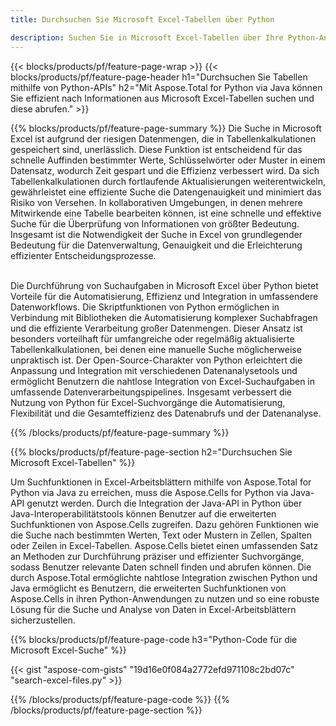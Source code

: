 ```yaml
---
title: Durchsuchen Sie Microsoft Excel-Tabellen über Python 

description: Suchen Sie in Microsoft Excel-Tabellen über Ihre Python-Anwendung. Durchsuchen Sie Arbeitsblätter online per App.
---
```


{{< blocks/products/pf/feature-page-wrap >}}
{{< blocks/products/pf/feature-page-header h1="Durchsuchen Sie Tabellen mithilfe von Python-APIs" h2="Mit Aspose.Total for Python via Java können Sie effizient nach Informationen aus Microsoft Excel-Tabellen suchen und diese abrufen." >}}

{{% blocks/products/pf/feature-page-summary %}}
Die Suche in Microsoft Excel ist aufgrund der riesigen Datenmengen, die in Tabellenkalkulationen gespeichert sind, unerlässlich. Diese Funktion ist entscheidend für das schnelle Auffinden bestimmter Werte, Schlüsselwörter oder Muster in einem Datensatz, wodurch Zeit gespart und die Effizienz verbessert wird. Da sich Tabellenkalkulationen durch fortlaufende Aktualisierungen weiterentwickeln, gewährleistet eine effiziente Suche die Datengenauigkeit und minimiert das Risiko von Versehen. In kollaborativen Umgebungen, in denen mehrere Mitwirkende eine Tabelle bearbeiten können, ist eine schnelle und effektive Suche für die Überprüfung von Informationen von größter Bedeutung. Insgesamt ist die Notwendigkeit der Suche in Excel von grundlegender Bedeutung für die Datenverwaltung, Genauigkeit und die Erleichterung effizienter Entscheidungsprozesse.<br /><br />

Die Durchführung von Suchaufgaben in Microsoft Excel über Python bietet Vorteile für die Automatisierung, Effizienz und Integration in umfassendere Datenworkflows. Die Skriptfunktionen von Python ermöglichen in Verbindung mit Bibliotheken die Automatisierung komplexer Suchabfragen und die effiziente Verarbeitung großer Datenmengen. Dieser Ansatz ist besonders vorteilhaft für umfangreiche oder regelmäßig aktualisierte Tabellenkalkulationen, bei denen eine manuelle Suche möglicherweise unpraktisch ist. Der Open-Source-Charakter von Python erleichtert die Anpassung und Integration mit verschiedenen Datenanalysetools und ermöglicht Benutzern die nahtlose Integration von Excel-Suchaufgaben in umfassende Datenverarbeitungspipelines. Insgesamt verbessert die Nutzung von Python für Excel-Suchvorgänge die Automatisierung, Flexibilität und die Gesamteffizienz des Datenabrufs und der Datenanalyse.

{{% /blocks/products/pf/feature-page-summary  %}}

{{% blocks/products/pf/feature-page-section  h2="Durchsuchen Sie Microsoft Excel-Tabellen" %}}

Um Suchfunktionen in Excel-Arbeitsblättern mithilfe von Aspose.Total for Python via Java zu erreichen, muss die Aspose.Cells for Python via Java-API genutzt werden. Durch die Integration der Java-API in Python über Java-Interoperabilitätstools können Benutzer auf die erweiterten Suchfunktionen von Aspose.Cells zugreifen. Dazu gehören Funktionen wie die Suche nach bestimmten Werten, Text oder Mustern in Zellen, Spalten oder Zeilen in Excel-Tabellen. Aspose.Cells bietet einen umfassenden Satz an Methoden zur Durchführung präziser und effizienter Suchvorgänge, sodass Benutzer relevante Daten schnell finden und abrufen können. Die durch Aspose.Total ermöglichte nahtlose Integration zwischen Python und Java ermöglicht es Benutzern, die erweiterten Suchfunktionen von Aspose.Cells in ihren Python-Anwendungen zu nutzen und so eine robuste Lösung für die Suche und Analyse von Daten in Excel-Arbeitsblättern sicherzustellen.

{{% blocks/products/pf/feature-page-code h3="Python-Code für die Microsoft Excel-Suche" %}}

{{< gist "aspose-com-gists" "19d16e0f084a2772efd971108c2bd07c" "search-excel-files.py" >}}

{{% /blocks/products/pf/feature-page-code  %}}
{{% /blocks/products/pf/feature-page-section %}}